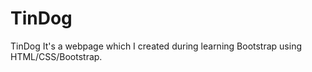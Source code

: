# TinDog
TinDog 
It's a webpage which I created during learning Bootstrap using HTML/CSS/Bootstrap. 

